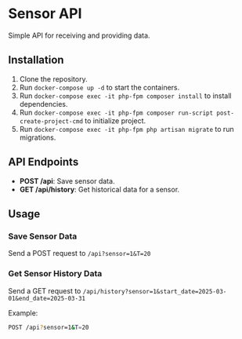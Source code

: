 # Sensor API

Simple API for receiving and providing data.

## Installation

1. Clone the repository.
2. Run `docker-compose up -d` to start the containers.
3. Run `docker-compose exec -it php-fpm composer install` to install dependencies.
4. Run `docker-compose exec -it php-fpm composer run-script post-create-project-cmd` to initialize project.
5. Run `docker-compose exec -it php-fpm php artisan migrate` to run migrations.

## API Endpoints

- **POST /api**: Save sensor data.
- **GET /api/history**: Get historical data for a sensor.

## Usage

### Save Sensor Data

Send a POST request to `/api?sensor=1&T=20`

### Get Sensor History Data

Send a GET request to `/api/history?sensor=1&start_date=2025-03-01&end_date=2025-03-31`

Example:

```bash
POST /api?sensor=1&T=20